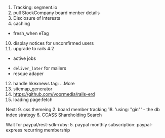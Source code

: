 1. Tracking: segment.io
4. pull StockCompany board menber details
7. Disclosure of Interests
8. caching
  - fresh_when eTag

10. display notices for uncomfirmed users
11. upgrade to rails 4.2
 * active jobs
  - `deliver_later` for mailers
  - resque adaper
12. handle hkexnews tag: ...More
14. sitemap_generator
16. https://github.com/voormedia/rails-erd
17. loading page:fetch


Next:
9. css themeing
2. board member tracking
18. 'using: "gin"' - the db index strategy
6. CCASS Shareholding Search

Wait for paypal/rest-sdk-ruby:
5. paypal monthly subscription: paypal-express recurring membership
